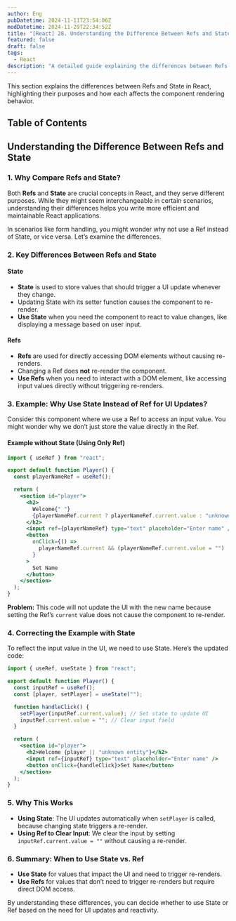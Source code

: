 ```yaml
---
author: Eng
pubDatetime: 2024-11-11T23:54:06Z
modDatetime: 2024-11-29T22:34:52Z
title: "[React] 28. Understanding the Difference Between Refs and State"
featured: false
draft: false
tags:
  - React
description: "A detailed guide explaining the differences between Refs and State in React and when to use each."
---
```


This section explains the differences between Refs and State in React, highlighting their purposes and how each affects the component rendering behavior.

## Table of Contents

## Understanding the Difference Between Refs and State

### 1. Why Compare Refs and State?

Both **Refs** and **State** are crucial concepts in React, and they serve different purposes. While they might seem interchangeable in certain scenarios, understanding their differences helps you write more efficient and maintainable React applications.

In scenarios like form handling, you might wonder why not use a Ref instead of State, or vice versa. Let’s examine the differences.

### 2. Key Differences Between Refs and State

#### State

- **State** is used to store values that should trigger a UI update whenever they change.
- Updating State with its setter function causes the component to re-render.
- **Use State** when you need the component to react to value changes, like displaying a message based on user input.

#### Refs

- **Refs** are used for directly accessing DOM elements without causing re-renders.
- Changing a Ref does **not** re-render the component.
- **Use Refs** when you need to interact with a DOM element, like accessing input values directly without triggering re-renders.

### 3. Example: Why Use State Instead of Ref for UI Updates?

Consider this component where we use a Ref to access an input value. You might wonder why we don’t just store the value directly in the Ref.

#### Example without State (Using Only Ref)

```jsx
import { useRef } from "react";

export default function Player() {
  const playerNameRef = useRef();

  return (
    <section id="player">
      <h2>
        Welcome{" "}
        {playerNameRef.current ? playerNameRef.current.value : "unknown entity"}
      </h2>
      <input ref={playerNameRef} type="text" placeholder="Enter name" />
      <button
        onClick={() =>
          playerNameRef.current && (playerNameRef.current.value = "")
        }
      >
        Set Name
      </button>
    </section>
  );
}
```

**Problem:** This code will not update the UI with the new name because setting the Ref’s `current` value does not cause the component to re-render.

### 4. Correcting the Example with State

To reflect the input value in the UI, we need to use State. Here’s the updated code:

```jsx
import { useRef, useState } from "react";

export default function Player() {
  const inputRef = useRef();
  const [player, setPlayer] = useState("");

  function handleClick() {
    setPlayer(inputRef.current.value); // Set state to update UI
    inputRef.current.value = ""; // Clear input field
  }

  return (
    <section id="player">
      <h2>Welcome {player || "unknown entity"}</h2>
      <input ref={inputRef} type="text" placeholder="Enter name" />
      <button onClick={handleClick}>Set Name</button>
    </section>
  );
}
```

### 5. Why This Works

- **Using State**: The UI updates automatically when `setPlayer` is called, because changing state triggers a re-render.
- **Using Ref to Clear Input**: We clear the input by setting `inputRef.current.value = ""` without causing a re-render.

### 6. Summary: When to Use State vs. Ref

- **Use State** for values that impact the UI and need to trigger re-renders.
- **Use Refs** for values that don’t need to trigger re-renders but require direct DOM access.

By understanding these differences, you can decide whether to use State or Ref based on the need for UI updates and reactivity.
